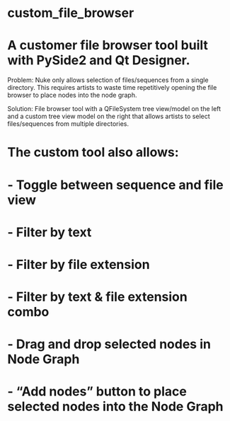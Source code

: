 # custom_file_browser

# A customer file browser tool built with PySide2 and Qt Designer.

Problem: Nuke only allows selection of files/sequences from a single directory. This requires artists to waste time repetitively opening the file browser to place nodes into the node graph.

Solution: File browser tool with a QFileSystem tree view/model on the left and a custom tree view model on the right that allows artists to select files/sequences from multiple directories.

# The custom tool also allows:
#  - Toggle between sequence and file view
#  - Filter by text
#  - Filter by file extension
#  - Filter by text & file extension combo
#  - Drag and drop selected nodes in Node Graph
#  - “Add nodes” button to place selected nodes into the Node Graph

